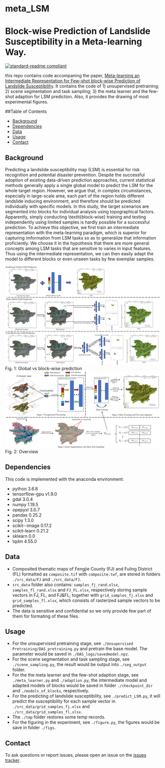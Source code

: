 # meta_LSM
# Block-wise Prediction of Landslide Susceptibility in a Meta-learning Way.

[![standard-readme compliant](https://img.shields.io/badge/readme%20style-standard-brightgreen.svg?style=flat-square)](https://github.com/RichardLitt/standard-readme)

this repo contains code accompaning the paper, [Meta-learning an Intermediate Representation for Few-shot block-wise Prediction of Landslide Susceptibility](). It contains the code of 1) unsupervised pretraining; 2) scene segmentation and task sampling; 3) the meta learner and the few-shot adaption for LSM prediction. Also, it provides the drawing of most experimental figures.

##Table of Contents

- [Background](#background)
- [Dependencies](#dependencies)
- [Data](#data)
- [Usage](#usage)
- [Contact](#contact)


## Background
Predicting a landslide susceptibility map (LSM) is essential for risk recognition and potential disaster prevention. Despite the successful adoption of existing data-driven prediction approaches, current statistical methods generally apply a single global model to predict the LSM for the whole target region. However, we argue that, in complex circumstances, especially in large-scale area, each part of the region holds different landslide inducing environment, and therefore should be predicted individually with specific models. In this study, the target scenarios are segmented into blocks for individual analysis using topographical factors. Apparently, simply conducting \textit{block-wise} training and testing independently using limited samples is hardly possible for a successful prediction. To achieve this objective, we first train an intermediate representation with the meta-learning paradigm, which is superior for capturing imformation from LSM tasks so as to generalize that information proficiently.  We choose it in the hypothesis that there are more general concepts among LSM tasks that are sensitive to varies in input features.  Thus using the intermediate representation, we can then easily adapt the model to different blocks or even unseen tasks by few exemplar samples.

<img src="figs/global_vs_local.jpg" width="800px" hight="800px"/> 
​         Fig. 1: Global vs block-wise prediction

<img src="figs/overview.jpg" width="800px" hight="800px"/> 
		Fig. 2: Overview

## Dependencies

This code is implemented with the anaconda environment:
* python 3.6.8
* tensorflow-gpu v1.9.0
* gdal 3.0.4
* numpy 1.19.5
* opepyxl 3.0.7
* pandas 0.25.2
* scipy 1.3.0
* scikit--image 0.17.2
* scikit-learn 0.21.2
* sklearn 0.0
* tqdm 4.55.0

## Data

* Composited thematic maps of Fengjie County (FJ) and Fuling District (FL) formatted as `composite.tif` with `composite.twf`, are stored in folders `./src_data/FJ` and `./src_data/FJ`. 
* `src_data` folder also contains: `samples_fj_rand.xlsx`, `samples_fl_rand.xlsx` and `FJ_FL.xlsx`, respectively storing sample vectors in FJ, FL, and FJ&FL;
together with `grid_samples_fj.xlsx` and `grid_samples_fl.xlsx`, which consists of rasterized sample vectors to be predicted.
* The data is sensitive and confidential so we only provide few part of them for formating of these files.


## Usage

* For the unsupervised pretraining stage, see `./Unsupervised Pretraining/DAS_pretraining.py` and pretrain the base model. The parameter would be saved in `./DAS_logs/savedmodel.npz`.
* For the scene segmentation and task sampling stage, see `./scene_sampling.py`, the result would be output into `./seg_output` folder.
* For the the meta learner and the few-shot adaption stage, see `./meta_learner.py` and `./adaption.py`, the intermediate model and adapted models of blocks would be saved in folder `./checkpoint_dir` and `./models_of_blocks`, respectively.
* For the predicting of landslide susceptibility, see `./predict_LSM.py`, it will predict the susceptibility for each sample vector in `./src_data/grid_samples_fj.xlsx` and `./src_data/grid_samples_fl.xlsx`.
* The `./tmp` folder restores some temp records.
* For the figuring in the experiment, see `./figure.py`, the figures would be save in folder `./figs`.


## Contact
To ask questions or report issues, please open an issue on the [issues tracker](https://github.com/Young-Excavator/meta_LSM/issues).

